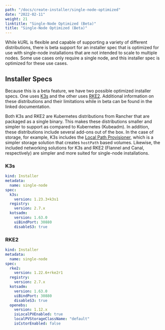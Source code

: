 ```yaml
---
path: "/docs/create-installer/single-node-optimized"
date: "2022-02-11"
weight: 21
linktitle: "Single-Node Optimized (Beta)"
title: "Single-Node Optimized (Beta)"
---
```


While kURL is flexible and capable of supporting a variety of different distributions, there is beta support for an installer spec that is optimized for use with single-node installations that are not intended to scale to multiple nodes. Some use cases only require a single node, and this installer spec is optimized for these use cases.

## Installer Specs
 Because this is a beta feature, we have two possible optimized installer specs. One uses [K3s](/docs/add-ons/k3s) and the other uses [RKE2](/docs/add-ons/rke2). Additional information on these distributions and their limitations while in beta can be found in the linked documentation.

 Both K3s and RKE2 are Kubernetes distributions from Rancher that are packaged as a single binary. This makes these distributions smaller and simpler to support as compared to Kubernetes (Kubeadm). In addition, these distributions include several add-ons out of the box. In the case of storage, for example, K3s includes the [Local Path Provisioner](https://github.com/rancher/local-path-provisioner), which is a simpler storage solution that creates `hostPath` based volumes. Likewise, the included networking solutions for K3s and RKE2 (Flannel and Canal, respectively) are simpler and more suited for single-node installations.

### K3s
```yaml
kind: Installer
metadata:
  name: single-node
spec: 
  k3s:
    version: 1.23.3+k3s1
  registry: 
    version: 2.7.x
  kotsadm: 
    version: 1.63.0
    uiBindPort: 30880
    disableS3: true
```

### RKE2
```yaml
kind: Installer
metadata:
  name: single-node
spec: 
  rke2:
    version: 1.22.6+rke2r1
  registry: 
    version: 2.7.x
  kotsadm: 
    version: 1.63.0
    uiBindPort: 30880
    disableS3: true
  openebs:
    version: 1.12.x
    isLocalPVEnabled: true
    localPVStorageClassName: "default"
    isCstorEnabled: false
```
